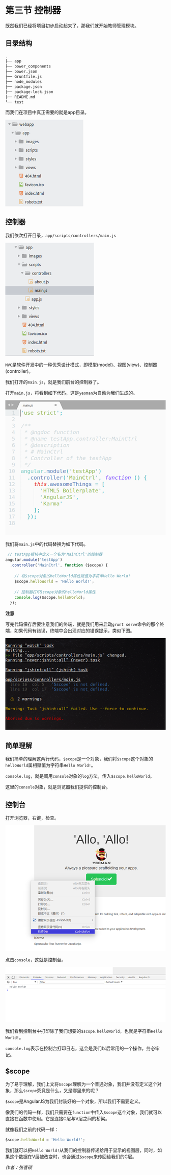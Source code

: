 # 第三节 控制器

既然我们已经将项目初步启动起来了，那我们就开始教师管理模块。

## 目录结构

```
.
├── app
├── bower_components
├── bower.json
├── Gruntfile.js
├── node_modules
├── package.json
├── package-lock.json
├── README.md
└── test
```

而我们在项目中真正需要的就是app目录。

![](image/0.png)

## 控制器

我们依次打开目录，`app/scripts/controllers/main.js`

![](image/1.png)

`MVC`是软件开发中的一种优秀设计模式，即模型(model)、视图(view)、控制器(controller)。

我们打开的`main.js`，就是我们前台的控制器了。

打开`main.js`，将看到如下代码，这是`yeoman`为自动为我们生成的。

![](image/2.png)

我们将`main.js`中的代码替换为如下代码。

```javascript
 // testApp模块中定义一个名为'MainCtrl'的控制器
angular.module('testApp')
  .controller('MainCtrl', function ($scope) {

    // 将$scope对象的helloWorld属性赋值为字符串Hello World!
    $scope.helloWorld = 'Hello World!';

    // 控制器打印$scope对象的helloWorld属性
    console.log($scope.helloWorld);
  });
```

**注意**

写完代码保存后要注意我们的终端，就是我们用来启动`grunt serve`命令的那个终端，如果代码有错误，终端中会出现对应的错误提示，类似下图。

![](image/5.png)

## 简单理解

我们简单的理解这两行代码，`$scope`是一个对象，我们将`$scope`这个对象的`helloWorld`属相赋值为字符串`Hello World!`。

`console.log`，就是调用`console`对象的`log`方法，传入`$scope.helloWorld`。

这里的`console`对象，就是浏览器我们提供的控制台。

## 控制台

打开浏览器，右键，检查。

![](image/3.png)

点击`console`，这就是控制台。

![](image/4.png)

我们看到控制台中打印除了我们想要的`$scope.helloWorld`，也就是字符串`Hello World!`。

`console.log`表示在控制台打印日志，这会是我们以后常用的一个操作，务必牢记。

## $scope

为了易于理解，我们上文将`$scope`理解为一个普通对象，我们并没有定义这个对象，那么`$scope`究竟是什么，又是哪里来的呢？

`$scope`是AngularJS为我们封装好的一个对象，所以我们不需要定义。

像我们的代码一样，我们只需要在`function`中传入`$scope`这个对象，我们就可以直接在函数中使用。它是连接C层与V层之间的桥梁。

就像我们之前的代码一样：

```javascript
$scope.helloWorld = 'Hello World!';
```

我们就可以把`Hello World!`从我们的控制器传递给用于显示的视图层，同时，如果这个数据在V层被改变时，也会通过`$scope`来传回给我们的C层。

*作者：张喜硕*